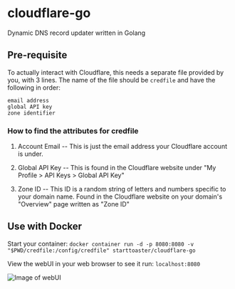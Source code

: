 # cloudflare-go
Dynamic DNS record updater written in Golang

## Pre-requisite

To actually interact with Cloudflare, this needs a separate file provided by you, with 3 lines. The name of the file should be `credfile` and have the following in order:

```
email address
global API key
zone identifier
```

### How to find the attributes for credfile

  1. Account Email -- This is just the email address your Cloudflare account is under.

  2. Global API Key -- This is found in the Cloudflare website under "My Profile > API Keys > Global API Key"

  3. Zone ID -- This ID is a random string of letters and numbers specific to your domain name. Found in the Cloudflare website on your domain's "Overview" page written as "Zone ID" 


## Use with Docker

Start your container: `docker container run -d -p 8080:8080 -v "$PWD/credfile:/config/credfile" starttoaster/cloudflare-go`

View the webUI in your web browser to see it run: `localhost:8080`

![Image of webUI](https://i.imgur.com/qziKSxC.png)
